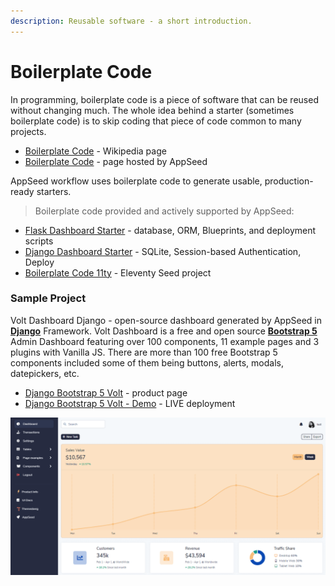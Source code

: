 ```yaml
---
description: Reusable software - a short introduction.
---
```


# Boilerplate Code

In programming, boilerplate code is a piece of software that can be reused without changing much. The whole idea behind a starter \(sometimes boilerplate code\) is to skip coding that piece of code common to many projects.

* [Boilerplate Code](https://en.wikipedia.org/wiki/Boilerplate_code) - Wikipedia page
* [Boilerplate Code](https://appseed.us/boilerplate-code) - page hosted by AppSeed

AppSeed workflow uses boilerplate code to generate usable, production-ready starters.

> Boilerplate code provided and actively supported by AppSeed:

* [Flask Dashboard Starter](https://github.com/app-generator/boilerplate-code-flask-dashboard) - database, ORM, Blueprints, and deployment scripts
* [Django Dashboard Starter](https://github.com/app-generator/boilerplate-code-django-dashboard) - SQLite, Session-based Authentication, Deploy
* [Boilerplate Code 11ty](https://github.com/app-generator/boilerplate-code-11ty) - Eleventy Seed project



### Sample Project

Volt Dashboard Django - open-source dashboard generated by AppSeed in [**Django**](https://appseed.us/admin-dashboards/django) Framework. Volt Dashboard is a free and open source [**Bootstrap 5**](https://appseed.us/admin-dashboards/django-dashboard-volt) Admin Dashboard featuring over 100 components, 11 example pages and 3 plugins with Vanilla JS. There are more than 100 free Bootstrap 5 components included some of them being buttons, alerts, modals, datepickers, etc.

* [Django Bootstrap 5 Volt](https://appseed.us/admin-dashboards/django-dashboard-volt) - product page
* [Django Bootstrap 5 Volt - Demo](https://django-volt-dashboard.appseed-srv1.com/) - LIVE deployment

![Volt Django - Open-source Boilerplate Code](../../.gitbook/assets/volt-dashboard.png)

